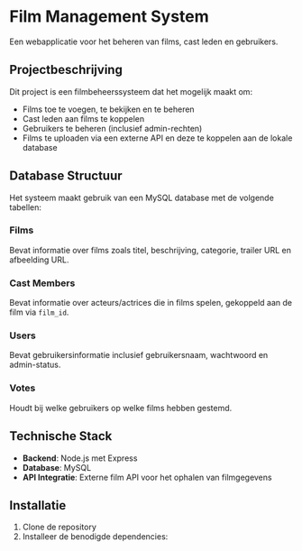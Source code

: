 # Film Management System

Een webapplicatie voor het beheren van films, cast leden en gebruikers.

## Projectbeschrijving

Dit project is een filmbeheerssysteem dat het mogelijk maakt om:
- Films toe te voegen, te bekijken en te beheren
- Cast leden aan films te koppelen
- Gebruikers te beheren (inclusief admin-rechten)
- Films te uploaden via een externe API en deze te koppelen aan de lokale database

## Database Structuur

Het systeem maakt gebruik van een MySQL database met de volgende tabellen:

### Films
Bevat informatie over films zoals titel, beschrijving, categorie, trailer URL en afbeelding URL.

### Cast Members
Bevat informatie over acteurs/actrices die in films spelen, gekoppeld aan de film via `film_id`.

### Users
Bevat gebruikersinformatie inclusief gebruikersnaam, wachtwoord en admin-status.

### Votes
Houdt bij welke gebruikers op welke films hebben gestemd.

## Technische Stack

- **Backend**: Node.js met Express
- **Database**: MySQL
- **API Integratie**: Externe film API voor het ophalen van filmgegevens

## Installatie

1. Clone de repository
2. Installeer de benodigde dependencies:
